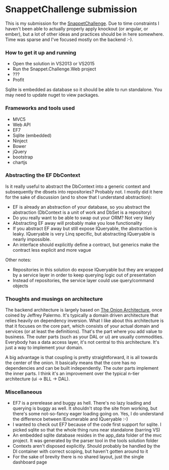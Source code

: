 # SnappetChallenge submission

This is my submission for the [SnappetChallenge](https://github.com/Teun/SnappetChallenge). Due to time constraints I haven't been able to actually properly apply knockout (or angular, or ember), but a lot of other ideas and practices should be in here somewhere. Time was sparse and I've focused mostly on the backend :-).

### How to get it up and running

* Open the solution in VS2013 or VS2015
* Run the Snappet.Challenge.Web project
* ???
* Profit

Sqlite is embedded as database so it should be able to run standalone. You may need to update nuget to view packages.

### Frameworks and tools used

* MVC5 
* Web API
* EF7
* Sqlite (embedded)
* Ninject
* Bower 
* jQuery
* bootstrap
* chartjs

### Abstracting the EF DbContext

Is it really useful to abstract the DbContext into a generic context and subsequently the dbsets into repositories? Probably not. I mostly did it here for the sake of discussion (and to show that I understand abstraction):

* EF is already an abstraction of your database, so you abstract the abstraction (DbContext is a unit of work and DbSet is a repository)
* Do you really want to be able to swap out your ORM? Not very likely
* Abstracting EF away will probably make you lose functionality
* If you abstract EF away but still expose IQueryable, the abstraction is leaky. IQueryable is very Linq specific, but abstracting IQueryable is nearly impossible.
* An interface should explicitly define a contract, but generics make the contract less explicit and more vague

Other notes:

* Repositories in this solution do expose IQueryable but they are wrapped by a service layer in order to keep querying logic out of presentation
* Instead of repositories, the service layer could use query/command objects 

### Thoughts and musings on architecture

The backend architecture is largely based on [The Onion Architecture](http://jeffreypalermo.com/blog/the-onion-architecture-part-1/), once coined by Jeffrey Palermo. It's typically a domain driven architecture that relies heavily on dependency inversion. What I like about this architecture is that it focuses on the core part, which consists of your actual domain and services (or at least the definitions). That's the part where you add value to business. The outer parts (such as your DAL or ui) are usually commodities. Everybody has a data access layer, it's not central to this architecture. It's just a way to implement your domain.

A big advantage is that coupling is pretty straightforward, it is all towards the center of the onion. It basically means that the core has no dependencies and can be built independently. The outer parts implement the inner parts. I think it's an improvement over the typical n-tier architecture (ui -> BLL -> DAL).

### Miscellaneous

* EF7 is a prerelease and buggy as hell. There's no lazy loading and querying is buggy as well. It shouldn't stop the site from working, but there's some not-so-fancy eager loading going on. Yes, I do understand the difference between IEnumerable and IQueryable :-)
* I wanted to check out EF7 because of the code first support for sqlite. I picked sqlite so that the whole thing runs near standalone (barring VS)
* An embedded sqlite database resides in the app_data folder of the mvc project. It was generated by the parser tool in the tools solution folder
* Contexts aren't disposed explicitly. Should probably be handled by the DI container with correct scoping, but haven't gotten around to it
* For the sake of brevity there is no shared layout, just the single dashboard page